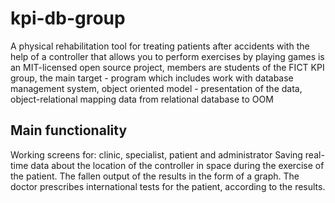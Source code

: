 # kpi-db-group
A physical rehabilitation tool for treating patients after accidents with the help of a controller that allows you to perform exercises by playing games is an MIT-licensed open source project, members are students of the FICT KPI group, the main target - program which includes work with database management system, object oriented model - presentation of the data, object-relational mapping data from relational database to OOM 

## Main functionality
Working screens for: clinic, specialist, patient and administrator
Saving real-time data about the location of the controller in space during the exercise of the patient.
The fallen output of the results in the form of a graph.
The doctor prescribes international tests for the patient, according to the results.
